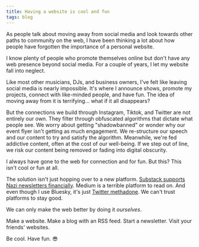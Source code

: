 ```yaml
---
title: Having a website is cool and fun
tags: blog
---
```


As people talk about moving away from social media and look towards other paths
to community on the web, I have been thinking a lot about how people have
forgotten the importance of a personal website.

I know plenty of people who promote themselves online but don't have any web
presence beyond social media. For a couple of years, I let my website fall into
neglect.

Like most other musicians, DJs, and business owners, I've felt like leaving
social media is nearly impossible. It's where I announce shows, promote my
projects, connect with like-minded people, and have fun. The idea of moving away
from it is terrifying... what if it all disappears?

But the connections we build through Instagram, Tiktok, and Twitter are not
entirely our own. They filter through obfuscated algorithms that dictate what
people see. We worry about getting "shadowbanned" or wonder why our event flyer
isn't getting as much engagement. We re-structure our speech and our content to
try and satisfy the algorithm. Meanwhile, we're fed addictive content, often at
the cost of our well-being. If we step out of line, we risk our content being
removed or fading into digital obscurity.

I always have gone to the web for connection and for fun. But this? This isn't
cool or fun at all.

The solution isn't just hopping over to a new platform.
[Substack supports Nazi newsletters financially](https://www.theguardian.com/media/2024/jan/12/casey-newton-quits-substack-nazi-newsletter).
Medium is a terrible platform to read on. And even though I use Bluesky, it's
just
[Twitter methadone](https://bsky.app/profile/quinnae.com/post/3lgmcrp7sc22j). We
can't trust platforms to stay good.

We can only make the web better by doing it _ourselves_.

Make a website. Make a blog with an RSS feed. Start a newsletter. Visit your
friends' websites.

Be cool. Have fun. 😎

[^//]:
    #('**Is your content actually _your content_? Is this really "connection"?
    Who gets left out from social media? _Do we really have agency when we use
    algorithmic social media?_**')
